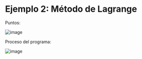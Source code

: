 # Ejemplo 2: Método de Lagrange

Puntos:

![image](https://github.com/22030130/Numerical-Methods-/assets/147437999/04f4f6dc-5c7c-43b2-8e06-a37cfa3e4a18)

Proceso del programa:

![image](https://github.com/22030130/Numerical-Methods-/assets/147437999/2c62ffdc-1762-419d-a77d-27e22f7c6f91)

